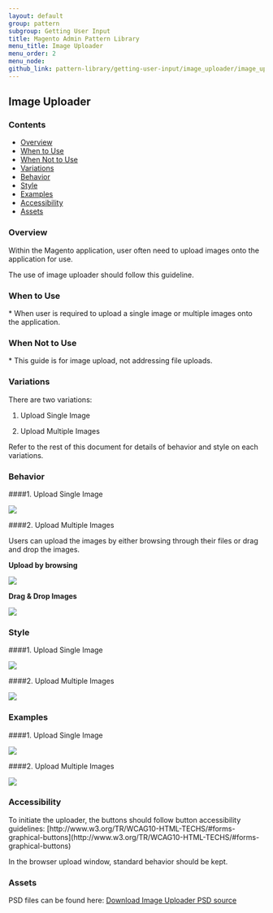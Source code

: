 ```yaml
---
layout: default
group: pattern
subgroup: Getting User Input
title: Magento Admin Pattern Library
menu_title: Image Uploader
menu_order: 2
menu_node:
github_link: pattern-library/getting-user-input/image_uploader/image_uploader.md
---
```


<h2> Image Uploader </h2>

<h3>Contents</h3> 

* <a href="#overview">Overview</a>
* <a href="#whentouse">When to Use</a>
* <a href="#whennottouse">When Not to Use</a>
* <a href="#variations">Variations</a>
* <a href="#behavior">Behavior</a>
* <a href="#style">Style</a>
* <a href="#examples">Examples</a>
* <a href="#accessibility">Accessibility</a>
* <a href="#assets">Assets</a>

<h3 id="overview">Overview</h3>
Within the Magento application, user often need to upload images onto the application for use. 

The use of image uploader should follow this guideline.

<h3 id="whentouse">When to Use</h3>
* When user is required to upload a single image or multiple images onto the application.


<h3 id="whennottouse">When Not to Use</h3>
* This guide is for image upload, not addressing file uploads.


<h3 id="variations">Variations</h3>
There are two variations:

1. Upload Single Image

2. Upload Multiple Images

Refer to the rest of this document for details of behavior and style on each variations.


<h3 id="behavior">Behavior</h3>

####1. Upload Single Image

<img src="img/basic-image-uploader-behavior.jpg">

####2. Upload Multiple Images

Users can upload the images by either browsing through their files or drag and drop the images.

**Upload by browsing**

<img src="img/multi-image-uploader-behavior1.jpg">

**Drag & Drop Images**

<img src="img/multi-image-uploader-behavior2.jpg">


<h3 id="style">Style</h3>

####1. Upload Single Image

<img src="img/basic-image-uploader-style.jpg">

####2. Upload Multiple Images

<img src="img/multi-image-uploader-style.jpg">


<h3 id="examples">Examples</h3>


####1. Upload Single Image

<img src="img/basic-image-uploader-example.jpg">

####2. Upload Multiple Images

<img src="img/multi-image-uploader-example.jpg">



<h3 id="accessibility">Accessibility</h3>
To initiate the uploader, the buttons should follow button accessibility guidelines: [http://www.w3.org/TR/WCAG10-HTML-TECHS/#forms-graphical-buttons](http://www.w3.org/TR/WCAG10-HTML-TECHS/#forms-graphical-buttons)

In the browser upload window, standard behavior should be kept.


<h3 id="assets">Assets</h3>
PSD files can be found here:
<a href="src/magento-image-uploader.psd">Download Image Uploader PSD source</a>
